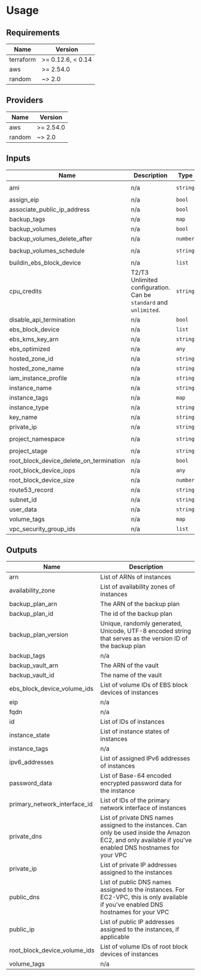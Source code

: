 # Usage
<!--- BEGIN_TF_DOCS --->
## Requirements

| Name | Version |
|------|---------|
| terraform | >= 0.12.6, < 0.14 |
| aws | >= 2.54.0 |
| random | ~> 2.0 |

## Providers

| Name | Version |
|------|---------|
| aws | >= 2.54.0 |
| random | ~> 2.0 |

## Inputs

| Name | Description | Type | Default | Required |
|------|-------------|------|---------|:--------:|
| ami | n/a | `string` | `"ami-0555c8a4c6ccc7aef"` | no |
| assign\_eip | n/a | `bool` | `false` | no |
| associate\_public\_ip\_address | n/a | `bool` | `false` | no |
| backup\_tags | n/a | `map` | `{}` | no |
| backup\_volumes | n/a | `bool` | `true` | no |
| backup\_volumes\_delete\_after | n/a | `number` | `30` | no |
| backup\_volumes\_schedule | n/a | `string` | `"cron(0 1 * * ? *)"` | no |
| buildin\_ebs\_block\_device | n/a | `list` | `[]` | no |
| cpu\_credits | T2/T3 Unlimited configuration. Can be `standard` and `unlimited`. | `string` | `"standard"` | no |
| disable\_api\_termination | n/a | `bool` | `true` | no |
| ebs\_block\_device | n/a | `list` | `[]` | no |
| ebs\_kms\_key\_arn | n/a | `string` | `""` | no |
| ebs\_optimized | n/a | `any` | `null` | no |
| hosted\_zone\_id | n/a | `string` | `""` | no |
| hosted\_zone\_name | n/a | `string` | `""` | no |
| iam\_instance\_profile | n/a | `string` | `""` | no |
| instance\_name | n/a | `string` | `"ec2-instance"` | no |
| instance\_tags | n/a | `map` | `{}` | no |
| instance\_type | n/a | `string` | `"c4.large"` | no |
| key\_name | n/a | `string` | `""` | no |
| private\_ip | n/a | `string` | `""` | no |
| project\_namespace | n/a | `string` | `"terraform-aws-ec2-instance"` | no |
| project\_stage | n/a | `string` | `"dev"` | no |
| root\_block\_device\_delete\_on\_termination | n/a | `bool` | `true` | no |
| root\_block\_device\_iops | n/a | `any` | `null` | no |
| root\_block\_device\_size | n/a | `number` | `20` | no |
| route53\_record | n/a | `string` | `""` | no |
| subnet\_id | n/a | `string` | `""` | no |
| user\_data | n/a | `string` | `""` | no |
| volume\_tags | n/a | `map` | `{}` | no |
| vpc\_security\_group\_ids | n/a | `list` | `[]` | no |

## Outputs

| Name | Description |
|------|-------------|
| arn | List of ARNs of instances |
| availability\_zone | List of availability zones of instances |
| backup\_plan\_arn | The ARN of the backup plan |
| backup\_plan\_id | The id of the backup plan |
| backup\_plan\_version | Unique, randomly generated, Unicode, UTF-8 encoded string that serves as the version ID of the backup plan |
| backup\_tags | n/a |
| backup\_vault\_arn | The ARN of the vault |
| backup\_vault\_id | The name of the vault |
| ebs\_block\_device\_volume\_ids | List of volume IDs of EBS block devices of instances |
| eip | n/a |
| fqdn | n/a |
| id | List of IDs of instances |
| instance\_state | List of instance states of instances |
| instance\_tags | n/a |
| ipv6\_addresses | List of assigned IPv6 addresses of instances |
| password\_data | List of Base-64 encoded encrypted password data for the instance |
| primary\_network\_interface\_id | List of IDs of the primary network interface of instances |
| private\_dns | List of private DNS names assigned to the instances. Can only be used inside the Amazon EC2, and only available if you've enabled DNS hostnames for your VPC |
| private\_ip | List of private IP addresses assigned to the instances |
| public\_dns | List of public DNS names assigned to the instances. For EC2-VPC, this is only available if you've enabled DNS hostnames for your VPC |
| public\_ip | List of public IP addresses assigned to the instances, if applicable |
| root\_block\_device\_volume\_ids | List of volume IDs of root block devices of instances |
| volume\_tags | n/a |

<!--- END_TF_DOCS --->
